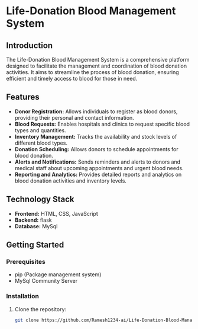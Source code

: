 
# Life-Donation Blood Management System

## Introduction
The Life-Donation Blood Management System is a comprehensive platform designed to facilitate the management and coordination of blood donation activities. It aims to streamline the process of blood donation, ensuring efficient and timely access to blood for those in need.

## Features
- **Donor Registration:** Allows individuals to register as blood donors, providing their personal and contact information.
- **Blood Requests:** Enables hospitals and clinics to request specific blood types and quantities.
- **Inventory Management:** Tracks the availability and stock levels of different blood types.
- **Donation Scheduling:** Allows donors to schedule appointments for blood donation.
- **Alerts and Notifications:** Sends reminders and alerts to donors and medical staff about upcoming appointments and urgent blood needs.
- **Reporting and Analytics:** Provides detailed reports and analytics on blood donation activities and inventory levels.

## Technology Stack
- **Frontend:** HTML, CSS, JavaScript
- **Backend:** flask
- **Database:** MySql

## Getting Started

### Prerequisites
- pip (Package management system)
- MySql Community Server

### Installation
1. Clone the repository:
   ```sh
   git clone https://github.com/Ramesh1234-ai/Life-Donation-Blood-Management-system.git
